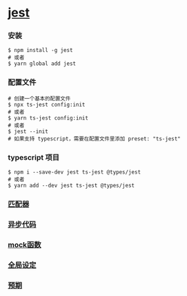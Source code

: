 # [jest](https://github.com/facebook/jest)


### 安装
```shell
$ npm install -g jest
# 或者
$ yarn global add jest
```


### 配置文件
```shell
# 创建一个基本的配置文件
$ npx ts-jest config:init
# 或者
$ yarn ts-jest config:init
# 或者
$ jest --init
# 如果支持 typescript，需要在配置文件里添加 preset: "ts-jest"
```


### typescript 项目
```shell
$ npm i --save-dev jest ts-jest @types/jest
# 或者
$ yarn add --dev jest ts-jest @types/jest
```


### [匹配器]()


### [异步代码]()


### [mock函数]()


### [全局设定]()


### [预期]()








